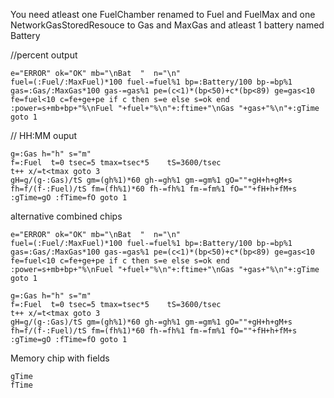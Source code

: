 You need atleast one FuelChamber renamed to Fuel and FuelMax and one NetworkGasStoredResouce to Gas and MaxGas
and atleast 1 battery named Battery


//percent output
```
e="ERROR" ok="OK" mb="\nBat  "  n="\n"
fuel=(:Fuel/:MaxFuel)*100 fuel-=fuel%1 bp=:Battery/100 bp-=bp%1
gas=:Gas/:MaxGas*100 gas-=gas%1 pe=(c<1)*(bp<50)+c*(bp<89) ge=gas<10
fe=fuel<10 c=fe+ge+pe if c then s=e else s=ok end
:power=s+mb+bp+"%\nFuel "+fuel+"%\n"+:ftime+"\nGas "+gas+"%\n"+:gTime
goto 1
```


// HH:MM ouput
```
g=:Gas h="h" s="m" 
f=:Fuel  t=0 tsec=5 tmax=tsec*5    tS=3600/tsec
t++ x/=t<tmax goto 3
gH=g/(g-:Gas)/tS gm=(gh%1)*60 gh-=gh%1 gm-=gm%1 gO=""+gH+h+gM+s
fh=f/(f-:Fuel)/tS fm=(fh%1)*60 fh-=fh%1 fm-=fm%1 fO=""+fH+h+fM+s
:gTime=gO :fTime=fO goto 1
```



alternative combined chips
```
e="ERROR" ok="OK" mb="\nBat  "  n="\n"
fuel=(:Fuel/:MaxFuel)*100 fuel-=fuel%1 bp=:Battery/100 bp-=bp%1
gas=:Gas/:MaxGas*100 gas-=gas%1 pe=(c<1)*(bp<50)+c*(bp<89) ge=gas<10
fe=fuel<10 c=fe+ge+pe if c then s=e else s=ok end
:power=s+mb+bp+"%\nFuel "+fuel+"%\n"+:ftime+"\nGas "+gas+"%\n"+:gTime
goto 1
```

```
g=:Gas h="h" s="m" 
f=:Fuel  t=0 tsec=5 tmax=tsec*5    tS=3600/tsec
t++ x/=t<tmax goto 3
gH=g/(g-:Gas)/tS gm=(gh%1)*60 gh-=gh%1 gm-=gm%1 gO=""+gH+h+gM+s
fh=f/(f-:Fuel)/tS fm=(fh%1)*60 fh-=fh%1 fm-=fm%1 fO=""+fH+h+fM+s
:gTime=gO :fTime=fO goto 1
```

Memory chip with fields
```
gTime
fTime
```

